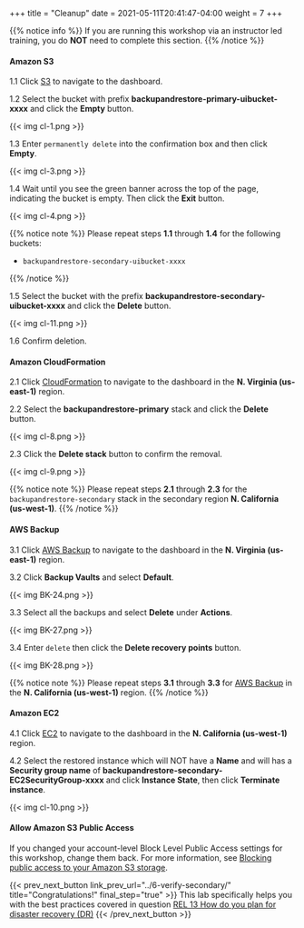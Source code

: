 +++
title = "Cleanup"
date =  2021-05-11T20:41:47-04:00
weight = 7
+++

{{% notice info %}}
If you are running this workshop via an instructor led training, you do **NOT** need to complete this section.
{{% /notice %}}

#### Amazon S3

1.1 Click [S3](https://console.aws.amazon.com/s3/home?region=us-east-1#/) to navigate to the dashboard.

1.2 Select the bucket with prefix **backupandrestore-primary-uibucket-xxxx** and click the **Empty** button.

{{< img cl-1.png >}}

1.3 Enter `permanently delete` into the confirmation box and then click **Empty**.

{{< img cl-3.png >}}

1.4 Wait until you see the green banner across the top of the page, indicating the bucket is empty. Then click the **Exit** button.

{{< img cl-4.png >}}

{{% notice note %}}
Please repeat steps **1.1** through **1.4** for the following buckets:

- `backupandrestore-secondary-uibucket-xxxx`

{{% /notice %}}

1.5 Select the bucket with the prefix **backupandrestore-secondary-uibucket-xxxx** and click the **Delete** button.

{{< img cl-11.png >}}

1.6 Confirm deletion.

#### Amazon CloudFormation

2.1 Click [CloudFormation](https://us-east-1.console.aws.amazon.com/cloudformation/home?region=us-east-1#/) to navigate to the dashboard in the **N. Virginia (us-east-1)** region.

2.2 Select the **backupandrestore-primary** stack and click the **Delete** button.

{{< img cl-8.png >}}

2.3 Click the **Delete stack** button to confirm the removal.

{{< img cl-9.png >}}

{{% notice note %}}
Please repeat steps **2.1** through **2.3** for the `backupandrestore-secondary` stack in the secondary region **N. California (us-west-1)**.
{{% /notice %}}

#### AWS Backup

3.1 Click [AWS Backup](https://us-east-1.console.aws.amazon.com/backup/home?region=us-east-1#/) to navigate to the dashboard in the **N. Virginia (us-east-1)** region.

3.2 Click **Backup Vaults** and select **Default**.

{{< img BK-24.png >}}

3.3 Select all the backups and select **Delete** under **Actions**.

{{< img BK-27.png >}}

3.4 Enter `delete` then click the **Delete recovery points** button.

{{< img BK-28.png >}}

{{% notice note %}}
Please repeat steps **3.1** through **3.3** for [AWS Backup](https://us-west-1.console.aws.amazon.com/backup/home?region=us-west-1#/) in the **N. California (us-west-1)** region.
{{% /notice %}}

#### Amazon EC2

4.1 Click [EC2](https://us-west-1.console.aws.amazon.com/ec2/home?region=us-west-1#Instances:instanceState=running) to navigate to the dashboard in the **N. California (us-west-1)** region.

4.2 Select the restored instance which will NOT have a **Name** and will has a **Security group name** of **backupandrestore-secondary-EC2SecurityGroup-xxxx** and click **Instance State**, then click **Terminate instance**.

{{< img cl-10.png >}}

#### Allow Amazon S3 Public Access

If you changed your account-level Block Level Public Access settings for this workshop, change them back. For more information, see [Blocking public access to your Amazon S3 storage](https://docs.aws.amazon.com/AmazonS3/latest/userguide/access-control-block-public-access.html). 

{{< prev_next_button link_prev_url="../6-verify-secondary/" title="Congratulations!" final_step="true" >}}
This lab specifically helps you with the best practices covered in question [REL 13  How do you plan for disaster recovery (DR)](https://docs.aws.amazon.com/wellarchitected/latest/framework/a-failure-management.html)
{{< /prev_next_button >}}
